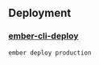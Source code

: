 ##  Deployment

### [ember-cli-deploy](http://ember-cli.github.io/ember-cli-deploy/)

```
ember deploy production
```
